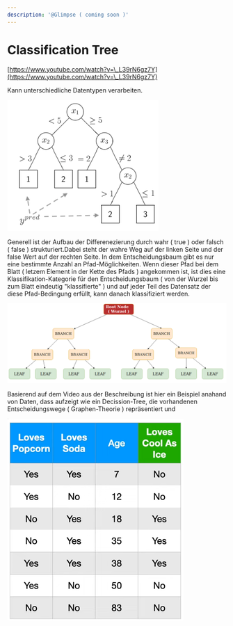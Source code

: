 ```yaml
---
description: '@Glimpse ( coming soon )'
---
```


# Classification Tree

[https://www.youtube.com/watch?v=\_L39rN6gz7Y](https://www.youtube.com/watch?v=\_L39rN6gz7Y)

Kann unterschiedliche Datentypen verarbeiten.

![](<../../../../../../.gitbook/assets/grafik (5).png>)

Generell ist der Aufbau der Differenezierung durch wahr ( true ) oder falsch ( false ) strukturiert.Dabei steht der wahre Weg auf der linken Seite und der false Wert auf der rechten Seite. In dem Entscheidungsbaum gibt es nur eine bestimmte Anzahl an Pfad-Möglichkeiten. Wenn dieser Pfad bei dem Blatt ( letzem Element in der Kette des Pfads ) angekommen ist, ist dies eine Klassifikation-Kategorie für den Entscheidungsbaum ( von der Wurzel bis zum Blatt eindeutig "klassifierte" ) und auf jeder Teil des Datensatz der diese Pfad-Bedingung erfüllt, kann danach klassifiziert werden.

![](<../../../../../../.gitbook/assets/grafik (12).png>)

Basierend auf dem Video aus der Beschreibung ist hier ein Beispiel anahand von Daten, dass aufzeigt wie ein Decission-Tree, die vorhandenen Entscheidungswege ( Graphen-Theorie ) repräsentiert und&#x20;



![](<../../../../../../.gitbook/assets/grafik (10).png>)

